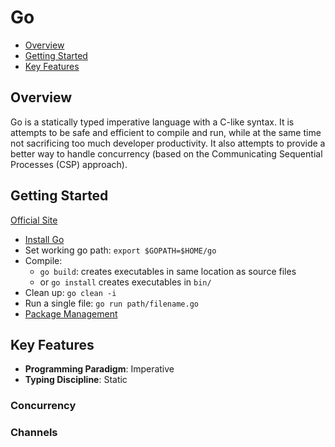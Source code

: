 # Go

* [Overview](#overview)
* [Getting Started](#getting-started)
* [Key Features](#key-features)

## Overview

Go is a statically typed imperative language with a C-like syntax. It is attempts to be safe and efficient to compile and run, while at the same time not sacrificing too much developer productivity. It also attempts to provide a better way to handle concurrency (based on the Communicating Sequential Processes (CSP) approach).

## Getting Started

[Official Site](https://golang.org)

* [Install Go](https://golang.org/doc/install#install)
* Set working go path: `export $GOPATH=$HOME/go`
* Compile:
  * `go build`: creates executables in same location as source files
  * or `go install` creates executables in `bin/`
* Clean up: `go clean -i`
* Run a single file: `go run path/filename.go`
* [Package Management](https://github.com/Masterminds/glide)

## Key Features

* **Programming Paradigm**: Imperative
* **Typing Discipline**: Static

### Concurrency

### Channels

